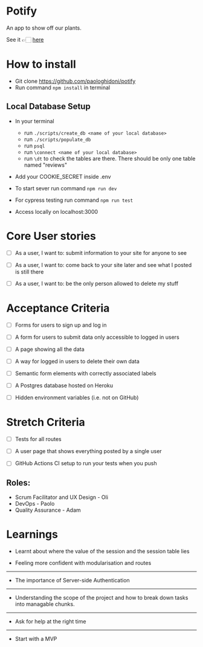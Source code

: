 # Potify

An app to show off our plants.

See it 👉🏻 [here](https://potify-fac23.herokuapp.com/)

# How to install

- Git clone https://github.com/paologhidoni/potify
- Run command `npm install` in terminal

## Local Database Setup

- In your terminal 
  - run ` ./scripts/create_db <name of your local database> `
  - run ` ./scripts/populate_db `
  - run ` psql `
  - run ` \connect <name of your local database> `
  - run ` \dt ` to check the tables are there. There should be only one table named "reviews"

- Add your COOKIE_SECRET inside .env  
- To start sever run command `npm run dev`
- For cypress testing run command `npm run test`
- Access locally on localhost:3000

# Core User stories

- [ ] As a user, I want to: submit information to your site for anyone to see
- [ ] As a user, I want to: come back to your site later and see what I posted is still there
- [ ] As a user, I want to: be the only person allowed to delete my stuff


# Acceptance Criteria

- [ ] Forms for users to sign up and log in
- [ ] A form for users to submit data only accessible to logged in users
- [ ] A page showing all the data
- [ ] A way for logged in users to delete their own data
- [ ] Semantic form elements with correctly associated labels
- [ ] A Postgres database hosted on Heroku
- [ ] Hidden environment variables (i.e. not on GitHub) 


# Stretch Criteria

- [ ] Tests for all routes
- [ ] A user page that shows everything posted by a single user
- [ ] GitHub Actions CI setup to run your tests when you push


## Roles:

- Scrum Facilitator and UX Design - Oli
- DevOps - Paolo
- Quality Assurance - Adam


# Learnings
* Learnt about where the value of the session and the session table lies 

* Feeling more confident with modularisation and routes

---

* The importance of Server-side Authentication

----

* Understanding the scope of the project and how to break down tasks into managable chunks.

----

* Ask for help at the right time

----

* Start with a MVP
